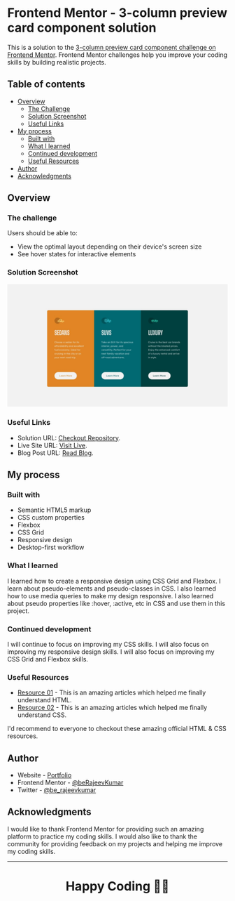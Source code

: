 # Frontend Mentor - 3-column preview card component solution

This is a solution to the [3-column preview card component challenge on Frontend Mentor](https://www.frontendmentor.io/challenges/3column-preview-card-component-pH92eAR2-). Frontend Mentor challenges help you improve your coding skills by building realistic projects.

## Table of contents

- [Overview](#overview)
  - [The Challenge](#the-challenge)
  - [Solution Screenshot](#screenshot)
  - [Useful Links](#links)
- [My process](#my-process)
  - [Built with](#built-with)
  - [What I learned](#what-i-learned)
  - [Continued development](#continued-development)
  - [Useful Resources](#useful-resources)
- [Author](#author)
- [Acknowledgments](#acknowledgments)

## Overview

### The challenge

Users should be able to:

- View the optimal layout depending on their device's screen size
- See hover states for interactive elements

### Solution Screenshot

![Solution Screenshot](./design/desktop-design.jpg)

### Useful Links

- Solution URL: [Checkout Repository](https://github.com/beRajeevKumar/Three_Column.git).
- Live Site URL: [Visit Live](https://threecolumn-rajeev.netlify.app/).
- Blog Post URL: [Read Blog](https://www.iamrajeev.me/blog/qr-code-component-using-html-and-css).

## My process

### Built with

- Semantic HTML5 markup
- CSS custom properties
- Flexbox
- CSS Grid
- Responsive design
- Desktop-first workflow

### What I learned

I learned how to create a responsive design using CSS Grid and Flexbox. I learn about pseudo-elements and pseudo-classes in CSS. I also learned how to use media queries to make my design responsive. I also learned about pseudo properties like :hover, :active, etc in CSS and use them in this project.

### Continued development

I will continue to focus on improving my CSS skills. I will also focus on improving my responsive design skills. I will also focus on improving my CSS Grid and Flexbox skills.

### Useful Resources

- [Resource 01](https://developer.mozilla.org/en-US/docs/Learn/HTML) - This is an amazing articles which helped me finally understand HTML.
- [Resource 02](https://developer.mozilla.org/en-US/docs/Learn/CSS) - This is an amazing articles which helped me finally understand CSS.

I'd recommend to everyone to checkout these amazing official HTML & CSS resources.

## Author

- Website - [Portfolio](https://www.iamrajeev.me)
- Frontend Mentor - [@beRajeevKumar](https://www.frontendmentor.io/profile/beRajeevKumar)
- Twitter - [@be_rajeevkumar](https://x.com/be_rajeevkumar)

## Acknowledgments

I would like to thank Frontend Mentor for providing such an amazing platform to practice my coding skills. I would also like to thank the community for providing feedback on my projects and helping me improve my coding skills.

<hr>
<h1 align=center>Happy Coding 👨‍💻</h1>
